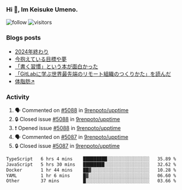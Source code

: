 ### Hi 👋, Im Keisuke Umeno.

<!--
**9renpoto/9renpoto** is a ✨ _special_ ✨ repository because its `README.md` (this file) appears on your GitHub profile.

Here are some ideas to get you started:

- 🔭 I’m currently working on ...
- 🌱 I’m currently learning ...
- 👯 I’m looking to collaborate on ...
- 🤔 I’m looking for help with ...
- 💬 Ask me about ...
- 📫 How to reach me: ...
- 😄 Pronouns: ...
- ⚡ Fun fact: ...
-->

![follow](https://img.shields.io/github/followers/9renpoto?label=Follow&style=social)
![visitors](https://komarev.com/ghpvc/?username=9renpoto&label=Profile%20views&color=0e75b6&style=flat)

### Blogs posts

<!-- BLOG-POST-LIST:START -->
- [2024年終わり](https://9renpoto.win/entry/2024/12/31/2024-end)
- [今抱えている目標や夢](https://9renpoto.win/entry/2024/12/02/objective)
- [「書く習慣」という本が面白かった](https://9renpoto.win/entry/2024/11/11/leave_a_feeling_sad)
- [「GitLabに学ぶ世界最先端のリモート組織のつくりかた」を読んだ](https://9renpoto.win/entry/2024/09/10/remote_organization)
- [体脂肪↗](https://9renpoto.win/entry/2024/08/12/gaining_fat)
<!-- BLOG-POST-LIST:END -->

### Activity

<!--START_SECTION:activity-->
1. 🗣 Commented on [#5088](https://github.com/9renpoto/upptime/issues/5088#issuecomment-2594994118) in [9renpoto/upptime](https://github.com/9renpoto/upptime)
2. 🔒 Closed issue [#5088](https://github.com/9renpoto/upptime/issues/5088) in [9renpoto/upptime](https://github.com/9renpoto/upptime)
3. ❗ Opened issue [#5088](https://github.com/9renpoto/upptime/issues/5088) in [9renpoto/upptime](https://github.com/9renpoto/upptime)
4. 🗣 Commented on [#5087](https://github.com/9renpoto/upptime/issues/5087#issuecomment-2594112523) in [9renpoto/upptime](https://github.com/9renpoto/upptime)
5. 🔒 Closed issue [#5087](https://github.com/9renpoto/upptime/issues/5087) in [9renpoto/upptime](https://github.com/9renpoto/upptime)
<!--END_SECTION:activity-->

<!--START_SECTION:waka-->

```txt
TypeScript   6 hrs 4 mins    █████████░░░░░░░░░░░░░░░░   35.89 %
JavaScript   5 hrs 30 mins   ████████░░░░░░░░░░░░░░░░░   32.62 %
Docker       1 hr 44 mins    ██▓░░░░░░░░░░░░░░░░░░░░░░   10.28 %
YAML         1 hr 6 mins     █▓░░░░░░░░░░░░░░░░░░░░░░░   06.60 %
Other        37 mins         █░░░░░░░░░░░░░░░░░░░░░░░░   03.66 %
```

<!--END_SECTION:waka-->
